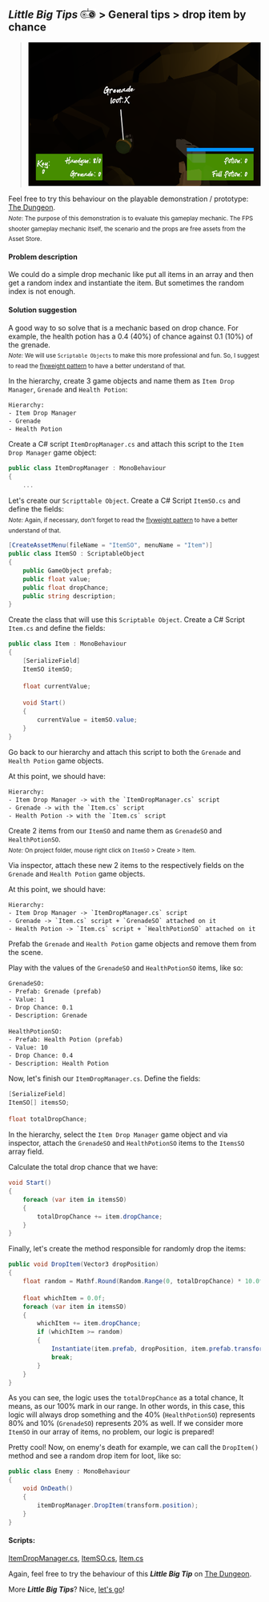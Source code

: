 ## _**Little Big Tips**_ ![Joystick](https://raw.githubusercontent.com/alissin/alissin.github.io/master/images/joystick.png) > General tips > drop item by chance

> ![The Dungeon](./../z_images/the_dungeon/drop-item-by-chance.png)

Feel free to try this behaviour on the playable demonstration / prototype: [The Dungeon](https://simmer.io/@alissin/the-dungeon).<br/>
<sub>_Note_: The purpose of this demonstration is to evaluate this gameplay mechanic. The FPS shooter gameplay mechanic itself, the scenario and the props are free assets from the Asset Store.</sub>

#### Problem description
We could do a simple drop mechanic like put all items in an array and then get a random index and instantiate the item. But sometimes the random index is not enough. 

#### Solution suggestion
A good way to so solve that is a mechanic based on drop chance. For example, the health potion has a 0.4 (40%) of chance against 0.1 (10%) of the grenade.<br/>
<sub>_Note:_ We will use `Scriptable Objects` to make this more professional and fun. So, I suggest to read the [flyweight pattern](../_pattern-algorithm/flyweight) to have a better understand of that.</sub>

In the hierarchy, create 3 game objects and name them as `Item Drop Manager`, `Grenade` and `Health Potion`:

```
Hierarchy:
- Item Drop Manager
- Grenade
- Health Potion
```

Create a C# script `ItemDropManager.cs` and attach this script to the `Item Drop Manager` game object:

```csharp
public class ItemDropManager : MonoBehaviour
{
    ...
```

Let's create our `Scripttable Object`. Create a C# Script `ItemSO.cs` and define the fields:<br/>
<sub>_Note:_ Again, if necessary, don't forget to read the [flyweight pattern](../_pattern-algorithm/flyweight) to have a better understand of that.</sub>

```csharp
[CreateAssetMenu(fileName = "ItemSO", menuName = "Item")]
public class ItemSO : ScriptableObject
{
    public GameObject prefab;
    public float value;
    public float dropChance;
    public string description;
}
```

Create the class that will use this `Scriptable Object`. Create a C# Script `Item.cs` and define the fields:

```csharp
public class Item : MonoBehaviour
{
    [SerializeField]
    ItemSO itemSO;

    float currentValue;

    void Start()
    {
        currentValue = itemSO.value;
    }
}
```

Go back to our hierarchy and attach this script to both the `Grenade` and `Health Potion` game objects.

At this point, we should have:

```
Hierarchy:
- Item Drop Manager -> with the `ItemDropManager.cs` script
- Grenade -> with the `Item.cs` script
- Health Potion -> with the `Item.cs` script
```

Create 2 items from our `ItemSO` and name them as `GrenadeSO` and `HealthPotionSO`.<br/>
<sub>_Note:_ On project folder, mouse right click on `ItemSO` > Create > Item.</sub>

Via inspector, attach these new 2 items to the respectively fields on the `Grenade` and `Health Potion` game objects.

At this point, we should have:

```
Hierarchy:
- Item Drop Manager -> `ItemDropManager.cs` script
- Grenade -> `Item.cs` script + `GrenadeSO` attached on it
- Health Potion -> `Item.cs` script + `HealthPotionSO` attached on it
```

Prefab the `Grenade` and `Health Potion` game objects and remove them from the scene.

Play with the values of the `GrenadeSO` and `HealthPotionSO` items, like so:

```
GrenadeSO:
- Prefab: Grenade (prefab)
- Value: 1
- Drop Chance: 0.1
- Description: Grenade

HealthPotionSO:
- Prefab: Health Potion (prefab)
- Value: 10
- Drop Chance: 0.4
- Description: Health Potion
```

Now, let's finish our `ItemDropManager.cs`. Define the fields:

```csharp
[SerializeField]
ItemSO[] itemsSO;

float totalDropChance;
```

In the hierarchy, select the `Item Drop Manager` game object and via inspector, attach the `GrenadeSO` and `HealthPotionSO` items to the `ItemsSO` array field.

Calculate the total drop chance that we have:

```csharp
void Start()
{
    foreach (var item in itemsSO)
    {
        totalDropChance += item.dropChance;
    }
}
```

Finally, let's create the method responsible for randomly drop the items:

```csharp
public void DropItem(Vector3 dropPosition)
{
    float random = Mathf.Round(Random.Range(0, totalDropChance) * 10.0f) / 10.0f;

    float whichItem = 0.0f;
    foreach (var item in itemsSO)
    {
        whichItem += item.dropChance;
        if (whichItem >= random)
        {
            Instantiate(item.prefab, dropPosition, item.prefab.transform.rotation);
            break;
        }
    }
}
```

As you can see, the logic uses the `totalDropChance` as a total chance, It means, as our 100% mark in our range. In other words, in this case, this logic will always drop something and the 40% (`HealthPotionSO`) represents 80% and 10% (`GrenadeSO`) represents 20% as well. If we consider more `ItemSO` in our array of items, no problem, our logic is prepared!

Pretty cool! Now, on enemy's death for example, we can call the `DropItem()` method and see a random drop item for loot, like so:

```csharp
public class Enemy : MonoBehaviour
{  
    void OnDeath()
    {
        itemDropManager.DropItem(transform.position);
    }
}
```

#### Scripts:
[ItemDropManager.cs](./ItemDropManager.cs), [ItemSO.cs](./ItemSO.cs), [Item.cs](./Item.cs)

Again, feel free to try the behaviour of this _**Little Big Tip**_ on [The Dungeon](https://simmer.io/@alissin/the-dungeon).

More _**Little Big Tips**_? Nice, [let's go](https://github.com/alissin/little-big-tips)!